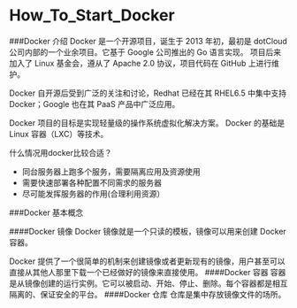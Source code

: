 # How_To_Start_Docker

###Docker 介绍
Docker 是一个开源项目，诞生于 2013 年初，最初是 dotCloud 公司内部的一个业余项目。它基于 Google 公司推出的 Go 语言实现。 项目后来加入了 Linux 基金会，遵从了 Apache 2.0 协议，项目代码在 GitHub 上进行维护。

Docker 自开源后受到广泛的关注和讨论，Redhat 已经在其 RHEL6.5 中集中支持 Docker；Google 也在其 PaaS 产品中广泛应用。

Docker 项目的目标是实现轻量级的操作系统虚拟化解决方案。 Docker 的基础是 Linux 容器（LXC）等技术。

什么情况用docker比较合适？
* 同台服务器上跑多个服务，需要隔离应用及资源使用
* 需要快速部署各种配置不同需求的服务器
* 尽可能发挥服务器的作用(合理利用资源）

###Docker 基本概念

####Docker 镜像
Docker 镜像就是一个只读的模板，镜像可以用来创建 Docker 容器。

Docker 提供了一个很简单的机制来创建镜像或者更新现有的镜像，用户甚至可以直接从其他人那里下载一个已经做好的镜像来直接使用。
####Docker 容器
容器是从镜像创建的运行实例。它可以被启动、开始、停止、删除。每个容器都是相互隔离的、保证安全的平台。
####Docker 仓库
仓库是集中存放镜像文件的场所。



